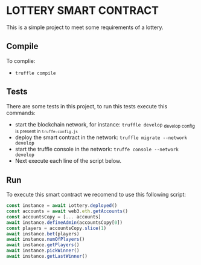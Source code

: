 # LOTTERY SMART CONTRACT
This is a simple project to meet some requirements of a lottery.

## Compile
To complie:

- `truffle compile`

## Tests
There are some tests in this project, to run this tests execute this commands:
- start the blockchain network, for instance: `truffle develop` 
    <sub>develop config is present in `truffe-config.js`</sub>
- deploy the smart contract in the network: `truffle migrate --network develop`
- start the truffle console in the network: `truffe console --network develop`
- Next execute each line of the script below.

## Run
To execute this smart contract we recomend to use this following script:
```js
const instance = await Lottery.deployed()
const accounts = await web3.eth.getAccounts()
const accountsCopy = [... accounts]
await instance.defineAdmin(accountsCopy[0])
const players = accountsCopy.slice(1)
await instance.bet(players)
await instance.numOfPlayers()
await instance.getPlayers()
await instance.pickWinner()
await instance.getLastWinner()
```